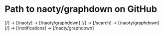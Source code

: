 # Path to naoty/graphdown on GitHub

[/] -> [/naoty] -> [/naoty/graphdown]
[/] -> [/search] -> [/naoty/graphdown]
[/] -> [/notifications] -> [/naoty/graphdown]
